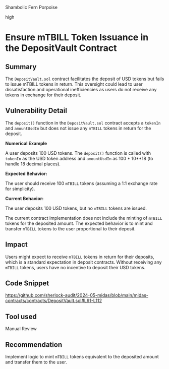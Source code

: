 Shambolic Fern Porpoise

high

# Ensure mTBILL Token Issuance in the DepositVault Contract

## Summary

The `DepositVault.sol` contract facilitates the deposit of USD tokens but fails to issue mTBILL tokens in return. This oversight could lead to user dissatisfaction and operational inefficiencies as users do not receive any tokens in exchange for their deposit.

## Vulnerability Detail

The `deposit()` function in the `DepositVault.sol` contract accepts a `tokenIn` and `amountUsdIn` but does not issue any `mTBILL` tokens in return for the deposit.

**Numerical Example**

A user deposits 100 USD tokens.
The `deposit()` function is called with `tokenIn` as the USD token address and `amountUsdIn` as 100 * 10**18 (to handle 18 decimal places).

**Expected Behavior:**

The user should receive 100 `mTBILL` tokens (assuming a 1:1 exchange rate for simplicity).

**Current Behavior:**

The user deposits 100 USD tokens, but no `mTBILL` tokens are issued.

The current contract implementation does not include the minting of `mTBILL` tokens for the deposited amount. The expected behavior is to mint and transfer `mTBILL` tokens to the user proportional to their deposit.

## Impact

Users might expect to receive `mTBILL` tokens in return for their deposits, which is a standard expectation in deposit contracts. Without receiving any `mTBILL` tokens, users have no incentive to deposit their USD tokens.

## Code Snippet

https://github.com/sherlock-audit/2024-05-midas/blob/main/midas-contracts/contracts/DepositVault.sol#L91-L112

## Tool used

Manual Review

## Recommendation

Implement logic to mint `mTBILL` tokens equivalent to the deposited amount and transfer them to the user. 

